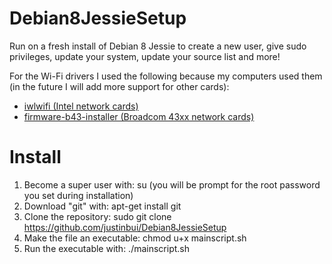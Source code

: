 # Debian8JessieSetup
Run on a fresh install of Debian 8 Jessie to create a new user, give sudo privileges, update your system, update your source list and more! 

For the Wi-Fi drivers I used the following because my computers used them (in the future I will add more support for other cards):
  - <a href="https://wiki.debian.org/iwlwifi"> iwlwifi (Intel network cards)</a>
  - <a href= "https://packages.debian.org/jessie/kernel/firmware-b43-installer">firmware-b43-installer (Broadcom 43xx network cards)</a>
  
# Install
1. Become a super user with: su (you will be prompt for the root password you set during installation)
2. Download "git" with: apt-get install git
3. Clone the repository: sudo git clone https://github.com/justinbui/Debian8JessieSetup
4. Make the file an executable: chmod u+x mainscript.sh
5. Run the executable with: ./mainscript.sh

